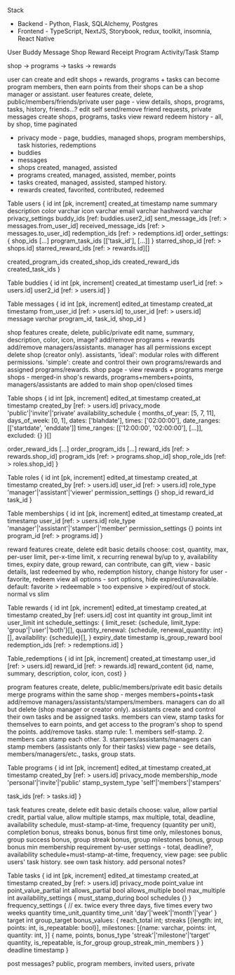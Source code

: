 Stack
- Backend - Python, Flask, SQLAlchemy, Postgres
- Frontend - TypeScript, NextJS, Storybook, redux, toolkit, insomnia, React Native

User
Buddy
Message
Shop
Reward
Receipt
Program
Activity/Task
Stamp



shop
 -> programs -> tasks
 -> rewards

user
can create and edit shops + rewards, programs + tasks
can become program members, then earn points from their shops
can be a shop manager or assistant. 
user features
create, delete, public/members/friends/private
user page - view details, shops, programs, tasks, history, friends...?
edit self
send/remove friend requests, private messages
create shops, programs, tasks
view reward redeem history - all, by shop, time paginated

- privacy mode - page, buddies, managed shops, program memberships, task histories, redemptions
- buddies
- messages
- shops created, managed, assisted
- programs created, managed, assisted, member, points
- tasks created, managed, assisted, stamped history.
- rewards created, favorited, contributed, redeemed

Table users {
  id int [pk, increment]
  created_at timestamp
  name
  summary
  description
  color varchar
  icon varchar
  email varchar
  hashword varchar
  privacy_settings
  buddy_ids [ref: buddies.user2_id]
  sent_message_ids [ref: > messages.from_user_id]
  received_message_ids [ref: > messages.to_user_id]
  redemption_ids [ref: > redemptions.id]
  order_settings: {
    shop_ids [...]
    program_task_ids [['task_id'], [...]]
  }
  starred_shop_id [ref: > shops.id]
  starred_reward_ids [ref: > rewards.id][]

  created_program_ids
  created_shop_ids
  created_reward_ids
  created_task_ids
}

Table buddies {
  id int [pk, increment]
  created_at timestamp
  user1_id [ref: > users.id]
  user2_id [ref: > users.id]
}

Table messages {
  id int [pk, increment]
  edited_at timestamp
  created_at timestamp
  from_user_id [ref: > users.id]
  to_user_id [ref: > users.id]
  message varchar
  program_id, task_id, shop_id
}

shop features
create, delete, public/private
edit name, summary, description, color, icon, image?
add/remove programs + rewards
add/remove managers/assistants. manager has all permissions except delete shop (creator only). assistants, 'ideal': modular roles with different permissions. 'simple': create and control their own programs/rewards and assigned programs/rewards.
shop page - view rewards + programs
merge shops - merged-in shop's rewards, programs+members+points, managers/assistants are added to main shop
open/closed times

Table shops {
  id int [pk, increment]
  edited_at timestamp
  created_at timestamp
  created_by [ref: > users.id]
  privacy_mode 'public'|'invite'|'private'
  availability_schedule {
    months_of_year: [5, 7, 11],
    days_of_week: [0, 1],
    dates: ['blahdate'],
    times: ['02:00:00'],
    date_ranges: [['startdate', 'enddate']]
    time_ranges: [['12:00:00', '02:00:00'], [...]],
    excluded: {}
  }[]

  order_reward_ids [...]
  order_program_ids [...]
  reward_ids [ref: > rewards.shop_id]
  program_ids [ref: > programs.shop_id]
  shop_role_ids [ref: > roles.shop_id]
}

Table roles {
  id int [pk, increment]
  edited_at timestamp
  created_at timestamp
  created_by [ref: > users.id]
  user_id [ref: > users.id]
  role_type 'manager'|'assistant'|'viewer'
  permission_settings {}
  shop_id
  reward_id
  task_id
}

Table memberships {
  id int [pk, increment]
  edited_at timestamp
  created_at timestamp
  user_id [ref: > users.id]
  role_type 'manager'|'assistant'|'stamper'|'member'
  permission_settings {}
  points int
  program_id [ref: > programs.id]
}


reward features
create, delete
edit basic details
choose: cost, quantity, max, per-user limit, per-x-time limit, x recurring renewal by/up to y, availability times, expiry date, group reward, can contribute, can gift, 
view - basic details, last redeemed by who, redemption history, change history
for user - favorite, redeem
view all options - sort options, hide expired/unavailable. default: favorite > redeemable > too expensive > expired/out of stock. normal vs slim

Table rewards {
  id int [pk, increment]
  edited_at timestamp
  created_at timestamp
  created_by [ref: users.id]
  cost int
  quantity int
  group_limit int
  user_limit int
  schedule_settings: {
    limit_reset: {schedule, limit_type: 'group'|'user'|'both'}[],
    quantity_renewal: {schedule, renewal_quantity: int}[],
    availability: {schedule}[],
  }
  expiry_date timestamp
  is_group_reward bool
  redemption_ids [ref: > redemptions.id]
}

Table_redemptions {
  id int [pk, increment]
  created_at timestamp
  user_id [ref: > users.id]
  reward_id [ref: > rewards.id]
  reward_content {id, name, summary, description, color, icon, cost}
}

program features
create, delete, public/members/private
edit basic details
merge programs within the same shop - merges members+points+task
add/remove managers/assistants/stampers/members. managers can do all but delete (shop manager or creator only). assistants create and control their own tasks and be assigned tasks. members can view, stamp tasks for themselves to earn points, and get access to the program's shop to spend the points.
add/remove tasks. 
stamp rule: 1. members self-stamp. 2. members can stamp each other. 3. stampers/assistants/managers can stamp members (assistants only for their tasks)
view page - see details, members/managers/etc., tasks, group stats.

Table programs {
  id int [pk, increment]
  edited_at timestamp
  created_at timestamp
  created_by [ref: > users.id]
  privacy_mode
  membership_mode 'personal'|'invite'|'public'
  stamp_system_type 'self'|'members'|'stampers'

  task_ids [ref: > tasks.id]
}


task features
create, delete
edit basic details
choose: value, allow partial credit, partial value, allow multiple stamps, max multiple, total, deadline, availability schedule, must-stamp-at-time, frequency (quantity per unit), completion bonus, streaks bonus, bonus first time only, milestones bonus, group success bonus, group streak bonus, group milestones bonus, group bonus min membership requirement
by-user settings - total, deadline?, availability schedule+must-stamp-at-time, frequency,
view page: see public users' task history. see own task history. 
add personal notes?

Table tasks {
  id int [pk, increment]
  edited_at timestamp
  created_at timestamp
  created_by [ref: > users.id]
  privacy_mode
  point_value int
  point_value_partial int
  allows_partial bool
  allows_multiple bool
  max_multiple int
  availability_settings {
    must_stamp_during bool
    schedules {}
  }
  frequency_settings { // ex. twice every three days, five times every two weeks
    quantity
    time_unit_quantity
    time_unit 'day'|'week'|'month'|'year'
  }
  target int
  group_target
  bonus_values: {
    reach_total int;
    streaks [{length: int, points: int, is_repeatable: bool}],
    milestones: [{name: varchar, points: int, quantity: int, }]
    {
      name,
      points,
      bonus_type 'streak'|'milestone'|'target'
      quantity,
      is_repeatable,
      is_for_group
      group_streak_min_members
    }
  }
  deadline timestamp
}


post messages? public, program members, invited users, private

